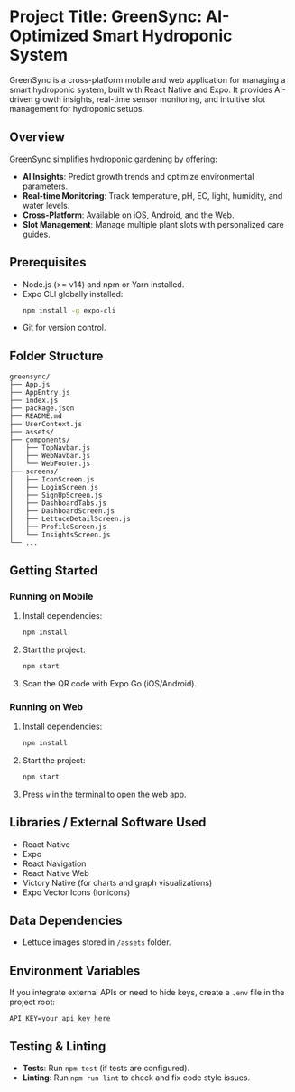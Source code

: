 # Project Title: GreenSync: AI-Optimized Smart Hydroponic System

GreenSync is a cross-platform mobile and web application for managing a smart hydroponic system, built with React Native and Expo. It provides AI-driven growth insights, real-time sensor monitoring, and intuitive slot management for hydroponic setups.

## Overview
GreenSync simplifies hydroponic gardening by offering:
- **AI Insights**: Predict growth trends and optimize environmental parameters.
- **Real-time Monitoring**: Track temperature, pH, EC, light, humidity, and water levels.
- **Cross-Platform**: Available on iOS, Android, and the Web.
- **Slot Management**: Manage multiple plant slots with personalized care guides.

## Prerequisites
- Node.js (>= v14) and npm or Yarn installed.
- Expo CLI globally installed:
  ```bash
  npm install -g expo-cli
  ```
- Git for version control.

## Folder Structure
```plaintext
greensync/
├── App.js
├── AppEntry.js
├── index.js
├── package.json
├── README.md
├── UserContext.js
├── assets/
├── components/
│   ├── TopNavbar.js
│   ├── WebNavbar.js
│   └── WebFooter.js
├── screens/
│   ├── IconScreen.js
│   ├── LoginScreen.js
│   ├── SignUpScreen.js
│   ├── DashboardTabs.js
│   ├── DashboardScreen.js
│   ├── LettuceDetailScreen.js
│   ├── ProfileScreen.js
│   └── InsightsScreen.js
└── ...
```

## Getting Started

### Running on Mobile
1. Install dependencies:
   ```bash
   npm install
   ```
2. Start the project:
   ```bash
   npm start
   ```
3. Scan the QR code with Expo Go (iOS/Android).

### Running on Web
1. Install dependencies:
   ```bash
   npm install
   ```
2. Start the project:
   ```bash
   npm start
   ```
3. Press `w` in the terminal to open the web app.

## Libraries / External Software Used
- React Native
- Expo
- React Navigation
- React Native Web
- Victory Native (for charts and graph visualizations)
- Expo Vector Icons (Ionicons)

## Data Dependencies
- Lettuce images stored in `/assets` folder.

## Environment Variables
If you integrate external APIs or need to hide keys, create a `.env` file in the project root:
```dotenv
API_KEY=your_api_key_here
```

## Testing & Linting
- **Tests**: Run `npm test` (if tests are configured).
- **Linting**: Run `npm run lint` to check and fix code style issues.
